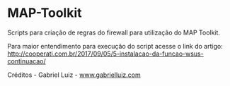 # MAP-Toolkit
Scripts para criação de regras do firewall para utilização do MAP Toolkit.

Para maior entendimento para execução do script acesse o link do artigo: http://cooperati.com.br/2017/09/05/5-instalacao-da-funcao-wsus-continuacao/

Créditos - Gabriel Luiz - www.gabrielluiz.com
